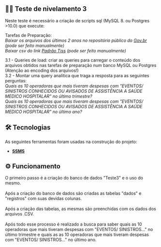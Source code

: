 ##  👩‍💻 Teste de nivelamento 3
Neste teste é necessário a criação de scripts sql (MySQL 8. ou Postgres >10.0) que execute: 

Tarefas de Preparação:<br />
*Baixar os arquivos dos últimos 2 anos no repositório público do [Gov.br](http://ftp.dadosabertos.ans.gov.br/FTP/PDA/demonstracoes_contabeis/) (pode ser feito manualmente)<br />
Baixar csv do link [Padrão Tiss](https://www.gov.br/ans/pt-br/assuntos/prestadores/padrao-para-troca-de-informacao-de-saude-suplementar-2013-tiss) (pode ser feito manualmente)*

3.1 - Queries de load: criar as queries para carregar o conteúdo dos arquivos obtidos nas tarefas de preparação num banco MySQL ou Postgres (Atenção ao encoding dos arquivos!)<br />
3.2 - Montar uma query analítica que traga a resposta para as seguintes perguntas:<br />
*Quais as 10 operadoras que mais tiveram despesas com "EVENTOS/ SINISTROS CONHECIDOS OU AVISADOS  DE ASSISTÊNCIA A SAÚDE MEDICO HOSPITALAR" no último trimestre?<br />
Quais as 10 operadoras que mais tiveram despesas com "EVENTOS/ SINISTROS CONHECIDOS OU AVISADOS  DE ASSISTÊNCIA A SAÚDE MEDICO HOSPITALAR" no último ano?*

## 🛠 Tecnologias
As seguintes ferramentas foram usadas na construção do projeto:
* **[SSMS](https://docs.microsoft.com/pt-br/sql/ssms/download-sql-server-management-studio-ssms?view=sql-server-ver15)**


## ⚙️ Funcionamento
O primeiro passo é a criação do banco de dados "Teste3" e o uso do mesmo.<br /> 
<br />
Após a criação do banco de dados são criadas as tabelas "dados" e "registros" com suas devidas colunas.<br />
<br />
Após a criação das tabelas, as mesmas são preenchidas com os dados dos arquivos .CSV.<br />
<br />
Após todo esse processo é realizado a busca para saber quais as 10 operadoras que mais tiveram despesas com "EVENTOS/ SINISTROS..." no último trimestre e quais as as 10 operadoras que mais tiveram despesas com "EVENTOS/ SINISTROS..." no último ano. 



